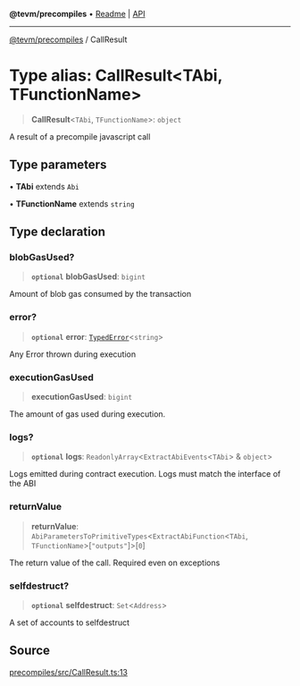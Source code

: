 **@tevm/precompiles** • [Readme](../README.md) \| [API](../globals.md)

***

[@tevm/precompiles](../README.md) / CallResult

# Type alias: CallResult\<TAbi, TFunctionName\>

> **CallResult**\<`TAbi`, `TFunctionName`\>: `object`

A result of a precompile javascript call

## Type parameters

• **TAbi** extends `Abi`

• **TFunctionName** extends `string`

## Type declaration

### blobGasUsed?

> **`optional`** **blobGasUsed**: `bigint`

Amount of blob gas consumed by the transaction

### error?

> **`optional`** **error**: [`TypedError`](TypedError.md)\<`string`\>

Any Error thrown during execution

### executionGasUsed

> **executionGasUsed**: `bigint`

The amount of gas used during execution.

### logs?

> **`optional`** **logs**: `ReadonlyArray`\<`ExtractAbiEvents`\<`TAbi`\> & `object`\>

Logs emitted during contract execution.
Logs must match the interface of the ABI

### returnValue

> **returnValue**: `AbiParametersToPrimitiveTypes`\<`ExtractAbiFunction`\<`TAbi`, `TFunctionName`\>\[`"outputs"`\]\>\[`0`\]

The return value of the call. Required even on exceptions

### selfdestruct?

> **`optional`** **selfdestruct**: `Set`\<`Address`\>

A set of accounts to selfdestruct

## Source

[precompiles/src/CallResult.ts:13](https://github.com/evmts/tevm-monorepo/blob/main/packages/precompiles/src/CallResult.ts#L13)
